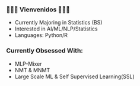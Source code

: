 ### 👋👋👋 Vienvenidos 👋👋👋

- Currently Majoring in Statistics (BS)
- Interested in AI/ML/NLP/Statistics
- Languages: Python/R

### Currently Obsessed With:
- MLP-Mixer
- NMT & MNMT
- Large Scale ML & Self Supervised Learning(SSL)

<!--
**nlee-208/nlee-208** is a ✨ _special_ ✨ repository because its `README.md` (this file) appears on your GitHub profile.

Here are some ideas to get you started:

- 🔭 I’m currently working on ...
- 🌱 I’m currently learning ...
- 👯 I’m looking to collaborate on ...
- 🤔 I’m looking for help with ...
- 💬 Ask me about ...
- 📫 How to reach me: ...
- 😄 Pronouns: ...
- ⚡ Fun fact: ...
-->
